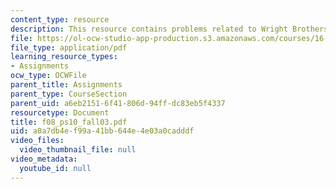 ```yaml
---
content_type: resource
description: This resource contains problems related to Wright Brothers wind tunnel.
file: https://ol-ocw-studio-app-production.s3.amazonaws.com/courses/16-01-unified-engineering-i-ii-iii-iv-fall-2005-spring-2006/a0a7db4ef99a41bb644e4e03a0cadddf_f08_ps10_fall03.pdf
file_type: application/pdf
learning_resource_types:
- Assignments
ocw_type: OCWFile
parent_title: Assignments
parent_type: CourseSection
parent_uid: a6eb2151-6f41-806d-94ff-dc83eb5f4337
resourcetype: Document
title: f08_ps10_fall03.pdf
uid: a0a7db4e-f99a-41bb-644e-4e03a0cadddf
video_files:
  video_thumbnail_file: null
video_metadata:
  youtube_id: null
---
```

